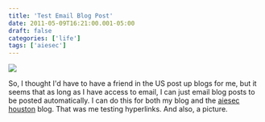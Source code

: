 ```yaml
---
title: 'Test Email Blog Post'
date: 2011-05-09T16:21:00.001-05:00
draft: false
categories: ['life']
tags: ['aiesec']
---
```


[![](http://3.bp.blogspot.com/-jYTjWdnY_so/Tcha8Dh8IfI/AAAAAAAAADk/I675ZEnUo2U/s320/Mount_Roraima_Venezuela-711583.jpg)](http://3.bp.blogspot.com/-jYTjWdnY_so/Tcha8Dh8IfI/AAAAAAAAADk/I675ZEnUo2U/s1600/Mount_Roraima_Venezuela-711583.jpg)

So, I thought I'd have to have a friend in the US post up blogs for me, but it seems that as long as I have access to email, I can just email blog posts to be posted automatically. I can do this for both my blog and the [aiesec houston](http://aiesechouston.blogspot.com) blog. That was me testing hyperlinks. And also, a picture.
